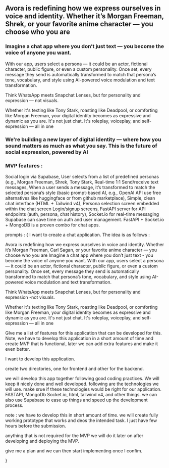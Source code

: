 ## Avora is redefining how we express ourselves in voice and identity. Whether it’s Morgan Freeman, Shrek, or your favorite anime character — you choose who you are

### Imagine a chat app where you don’t just text — you become the voice of anyone you want.
With our app, users select a persona — it could be an actor, fictional character, public figure, or even a custom personality. Once set, every message they send is automatically transformed to match that persona’s tone, vocabulary, and style using AI-powered voice modulation and text transformation.

Think WhatsApp meets Snapchat Lenses, but for personality and expression — not visuals.

Whether it's texting like Tony Stark, roasting like Deadpool, or comforting like Morgan Freeman, your digital identity becomes as expressive and dynamic as you are. It's not just chat. It's roleplay, voiceplay, and self-expression — all in one


### We're building a new layer of digital identity — where how you sound matters as much as what you say. This is the future of social expression, powered by AI



### MVP features :

Social login via Supabase, User selects from a list of predefined personas (e.g., Morgan Freeman, Shrek, Tony Stark, Real-time 1:1 Send/receive text messages, When a user sends a message, it’s transformed to match the selected persona’s style (basic prompt-based AI, e.g., OpenAI API use free alternatives like huggingface or from github marketplace), Simple, clean chat interface (HTML + Tailwind v4), Persona selection screen embedded within the chat screen
Login/signup screens, FastAPI server for API endpoints (auth, persona, chat history), Socket.io for real-time messaging
Supabase can save time on auth and user management. FastAPI + Socket.io + MongoDB is a proven combo for chat apps.


prompts :
{
I want to create a chat application. The idea is as follows :

Avora is redefining how we express ourselves in voice and identity. Whether it’s Morgan Freeman, Carl Sagan, or your favorite anime character — you choose who you are 
Imagine a chat app where you don’t just text - you become the voice of anyone you want.
With our app, users select a persona — it could be an actor, fictional character, public figure, or even a custom personality. Once set, every message they send is automatically transformed to match that persona’s tone, vocabulary, and style using AI-powered voice modulation and text transformation.

Think WhatsApp meets Snapchat Lenses, but for personality and expression -not visuals.

Whether it's texting like Tony Stark, roasting like Deadpool, or comforting like Morgan Freeman, your digital identity becomes as expressive and dynamic as you are. It's not just chat. It's roleplay, voiceplay, and self-expression — all in one

GIve me a list of features for this application that can be developed for this. Note, we have to develop this application in a short amount of time and create MVP that is functional, later we can add extra features and make it even better. 


I want to develop this application. 

create two directories, one for frontend and other for the backend. 

we will develop this app together following good coding practices. We will keep it nicely done and well developed. 
following are the technologies we will use. make srue if these technologies would be right for our application. 
FASTAPI, MongoDb Socket.io, html, tailwind v4, and other things. 
we can also use Supabase to ease up things and speed up the development process.

note : we have to develop this in short amount of time. we will create fully working prototype that works and deos the intended task. I just have few hours before the submission. 

anything that is not required for the MVP we will do it later on after developing and deploying the MVP. 

give me a plan and we can then start implementing once I confim. 

}




